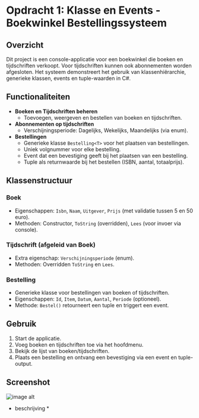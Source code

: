 # Opdracht 1: Klasse en Events - Boekwinkel Bestellingssysteem

## Overzicht
Dit project is een console-applicatie voor een boekwinkel die boeken en tijdschriften verkoopt. Voor tijdschriften kunnen ook abonnementen worden afgesloten.
Het systeem demonstreert het gebruik van klassenhiërarchie, generieke klassen, events en tuple-waarden in C#.

## Functionaliteiten
- **Boeken en Tijdschriften beheren**
  - Toevoegen, weergeven en bestellen van boeken en tijdschriften.
- **Abonnementen op tijdschriften**
  - Verschijningsperiode: Dagelijks, Wekelijks, Maandelijks (via enum).
- **Bestellingen**
  - Generieke klasse `Bestelling<T>` voor het plaatsen van bestellingen.
  - Uniek volgnummer voor elke bestelling.
  - Event dat een bevestiging geeft bij het plaatsen van een bestelling.
  - Tuple als returnwaarde bij het bestellen (ISBN, aantal, totaalprijs).

## Klassenstructuur

### Boek
- Eigenschappen: `Isbn`, `Naam`, `Uitgever`, `Prijs` (met validatie tussen 5 en 50 euro).
- Methoden: Constructor, `ToString` (overridden), `Lees` (voor invoer via console).

### Tijdschrift (afgeleid van Boek)
- Extra eigenschap: `Verschijningsperiode` (enum).
- Methoden: Overridden `ToString` en `Lees`.

### Bestelling<T>
- Generieke klasse voor bestellingen van boeken of tijdschriften.
- Eigenschappen: `Id`, `Item`, `Datum`, `Aantal`, `Periode` (optioneel).
- Methode: `Bestel()` retourneert een tuple en triggert een event.

## Gebruik
1. Start de applicatie.
2. Voeg boeken en tijdschriften toe via het hoofdmenu.
3. Bekijk de lijst van boeken/tijdschriften.
4. Plaats een bestelling en ontvang een bevestiging via een event en tuple-output.

## Screenshot 

 ![image alt]()
* beschrijving *
